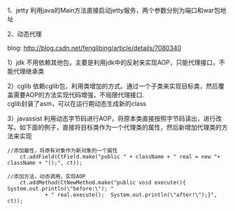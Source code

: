 1、jetty
利用java的Main方法直接启动jetty服务，两个参数分别为端口和war包地址

2、动态代理

blog:
http://blog.csdn.net/fenglibing/article/details/7080340

1）jdk
不用依赖其他包，主要是利用jdk中的反射来实现AOP，只能代理接口，不能代理继承类

2）cglib
依赖cglib包，利用类增加的方式。通过一个子类来实现目标类，然后覆盖需要AOP的方法实现代码增强，不局限代理接口.<br>
cglib封装了asm，可以在运行期动态生成新的class

3）javassist
利用动态字节码进行AOP，将原本类直接按照字节码读出，进行改写。如下面的例子，直接将目标类作为一个代理类的属性，然后新增加代理类的方法来实现

    //添加屬性，将原有对象作为新对象的一个属性
		ct.addField(CtField.make("public " + className + " real = new "+ className + "();", ct));
    
    //添加方法，动态调用，实现AOP
		ct.addMethod(CtNewMethod.make("public void execute(){ System.out.println(\"before:\"); "
				+ " real.execute();  System.out.println(\"after!\");}", ct));
